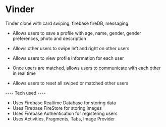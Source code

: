 # Vinder
Tinder clone with card swiping, firebase fireDB, messaging.

- Allows users to save a profile with age, name, gender, gender preferences, photo and description
- Allows other users to swipe left and right on other users
- Allows users to view profile information for each user
- Once users are matched, allows users to communicate with each other in real time

- Allows users to reset all swiped or matched other users

---- Tech used ----

- Uses Firebase Realtime Database for storing data
- Uses Firebase FireStore for storing images
- Uses Firebase Authentication for registering users
- Uses Activities, Fragments, Tabs, Image Provider